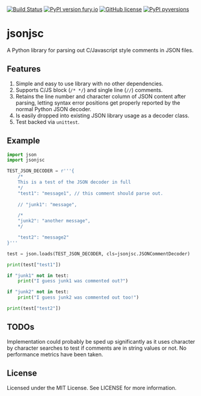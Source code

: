 [![Build Status](https://travis-ci.org/NouberNou/jsonjsc.svg?branch=master)](https://travis-ci.org/NouberNou/jsonjsc)
[![PyPI version fury.io](https://badge.fury.io/py/jsonjsc.svg)](https://pypi.python.org/pypi/jsonjsc/)
[![GitHub license](https://img.shields.io/github/license/NouberNou/jsonjsc.svg)](https://github.com/NouberNou/jsonjsc/blob/master/LICENSE)
[![PyPI pyversions](https://img.shields.io/pypi/pyversions/jsonjsc.svg)](https://pypi.python.org/pypi/jsonjscs/)


# jsonjsc
A Python library for parsing out C/Javascript style comments in JSON files.

## Features
1. Simple and easy to use library with no other dependencies.
1. Supports C/JS block (`/* */`) and single line (`//`) comments.
1. Retains the line number and character column of JSON content after parsing, letting syntax error positions get properly reported by the normal Python JSON decoder.
1. Is easily dropped into existing JSON library usage as a decoder class.
1. Test backed via `unittest`.

## Example
```python
import json
import jsonjsc

TEST_JSON_DECODER = r'''{
    /*
    This is a test of the JSON decoder in full
    */
    "test1": "message1", // this comment should parse out.
    
    // "junk1": "message",

    /*
    "junk2": "another message",
    */

    "test2": "message2"
}'''

test = json.loads(TEST_JSON_DECODER, cls=jsonjsc.JSONCommentDecoder)

print(test["test1"])

if "junk1" not in test:
    print("I guess junk1 was commented out?")

if "junk2" not in test:
    print("I guess junk2 was commented out too!")

print(test["test2"])
```

## TODOs

Implementation could probably be sped up significantly as it uses character by character searches to test if comments are in string values or not. No performance metrics have been taken.

## License

Licensed under the MIT License. See LICENSE for more information.
